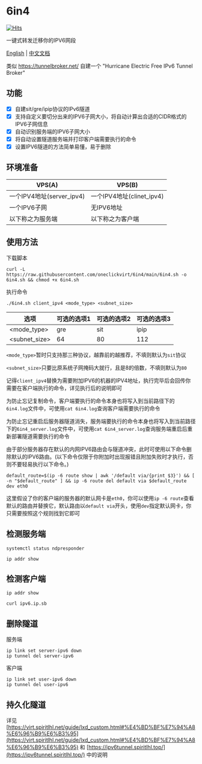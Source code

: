 # 6in4

[![Hits](https://hits.seeyoufarm.com/api/count/incr/badge.svg?url=https%3A%2F%2Fgithub.com%2Foneclickvirt%2F6in4&count_bg=%2379C83D&title_bg=%23555555&icon=&icon_color=%23E7E7E7&title=hits&edge_flat=false)](https://hits.seeyoufarm.com)

一键式转发迁移你的IPV6网段

[English](README.md) | [中文文档](README_zh.md)

类似 https://tunnelbroker.net/ 自建一个 "Hurricane Electric Free IPv6 Tunnel Broker"

## 功能

- [x] 自建sit/gre/ipip协议的IPv6隧道
- [x] 支持自定义要切分出来的IPV6子网大小，将自动计算出合适的CIDR格式的IPV6子网信息
- [x] 自动识别服务端的IPV6子网大小
- [x] 将自动设置隧道服务端并打印客户端需要执行的命令
- [x] 设置IPV6隧道的方法简单易懂，易于删除

## 环境准备

| VPS(A) | VPS(B) |
|--------|--------|
| 一个IPV4地址(server_ipv4) | 一个IPV4地址(clinet_ipv4) |
| 一个IPV6子网 | 无IPV6地址 |
| 以下称之为服务端 | 以下称之为客户端 |

## 使用方法

下载脚本

```
curl -L https://raw.githubusercontent.com/oneclickvirt/6in4/main/6in4.sh -o 6in4.sh && chmod +x 6in4.sh
```

执行命令

```
./6in4.sh client_ipv4 <mode_type> <subnet_size> 
```

| 选项 | 可选的选项1 | 可选的选项2 | 可选的选项3 |
|--------|--------|--------|--------|
| <mode_type> | gre | sit | ipip |
| <subnet_size> | 64 | 80 | 112 |

```<mode_type>```暂时只支持那三种协议，越靠前的越推荐，不填则默认为```sit```协议

```<subnet_size>```只要比原系统子网掩码大就行，且是8的倍数，不填则默认为```80```

记得```client_ipv4```替换为需要附加IPV6的机器的IPV4地址，执行完毕后会回传你需要在客户端执行的命令，详见执行后的说明即可

为防止忘记复制命令，客户端要执行的命令本身也将写入到当前路径下的```6in4.log```文件中，可使用```cat 6in4.log```查询客户端需要执行的命令

为防止忘记重启后服务器隧道消失，服务端要执行的命令本身也将写入到当前路径下的```6in4_server.log```文件中，可使用```cat 6in4_server.log```查询服务端重启后重新部署隧道需要执行的命令

由于部分服务器存在默认的内网IPV6路由会与隧道冲突，此时可使用以下命令删除默认的IPV6路由。(以下命令仅限于你附加时出现报错且附加失败时才执行，否则不要轻易执行以下命令。)

```
default_route=$(ip -6 route show | awk '/default via/{print $3}') && [ -n "$default_route" ] && ip -6 route del default via $default_route dev eth0
```

这里假设了你的客户端的服务器的默认网卡是```eth0```，你可以使用```ip -6 route```查看默认的路由并替换它，默认路由以```default via```开头，使用```dev```指定默认网卡，你只需要按照这个规则找到它即可

## 检测服务端

```
systemctl status ndpresponder
```

```
ip addr show
```

## 检测客户端

```
ip addr show
```

```
curl ipv6.ip.sb
```

## 删除隧道

服务端

```
ip link set server-ipv6 down
ip tunnel del server-ipv6
```

客户端

```
ip link set user-ipv6 down
ip tunnel del user-ipv6
```

## 持久化隧道

详见 [https://virt.spiritlhl.net/guide/lxd_custom.html#%E4%BD%BF%E7%94%A8%E6%96%B9%E6%B3%95](https://virt.spiritlhl.net/guide/lxd_custom.html#%E4%BD%BF%E7%94%A8%E6%96%B9%E6%B3%95) 和 [https://ipv6tunnel.spiritlhl.top/](https://ipv6tunnel.spiritlhl.top/) 中的说明
